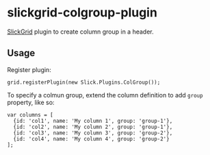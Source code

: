 # slickgrid-colgroup-plugin


[SlickGrid](https://github.com/mleibman/SlickGrid) plugin to create column group in a header.


## Usage

Register plugin:

```
grid.registerPlugin(new Slick.Plugins.ColGroup());
```

To specify a colmun group, extend the column definition to add `group` property, like so:

```
var columns = [
  {id: 'col1', name: 'My column 1', group: 'group-1'},
  {id: 'col2', name: 'My column 2', group: 'group-1'},
  {id: 'col3', name: 'My column 3', group: 'group-2'},
  {id: 'col4', name: 'My column 4', group: 'group-2'}
];
```
